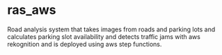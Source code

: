 # ras_aws
Road analysis system that takes images from roads and parking lots and calculates parking slot availability and detects traffic jams with aws rekognition and is deployed using aws step functions.
